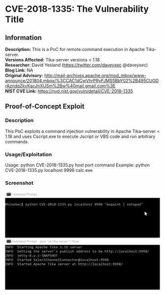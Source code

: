 # CVE-2018-1335: The Vulnerability Title

<!---
Remember to end each line under the "Information" header with 2 space characters ("  ") to tell Markdown to break the line.
--->
## Information
**Description:** This is a PoC for remote command execution in Apache Tika-server.  
**Versions Affected:** Tika-server versions < 1.18   
**Researcher:** David Yesland (https://twitter.com/daveysec @daveysec)  
**Blog Link:** NA  
**Original Advisory:** http://mail-archives.apache.org/mod_mbox/www-announce/201804.mbox/%3CCAC1dCwVhrPRyFJMS5BbY02%2B495CUODrAzndqZkvKacJnXUSm%2Bw%40mail.gmail.com%3E  
**NIST CVE Link:** https://nvd.nist.gov/vuln/detail/CVE-2018-1335  

## Proof-of-Concept Exploit
### Description
This PoC exploits a command injection vulnerability in Apache Tika-server < 1.18 and uses Cscript.exe to execute Jscript or VBS code and run arbitrary commands.

### Usage/Exploitation
Usage: python CVE-2018-1335.py host port command
Example: python CVE-2018-1335.py localhost 9998 calc.exe  

### Screenshot
![Alt-text that shows up on hover](poc_image.gif)
